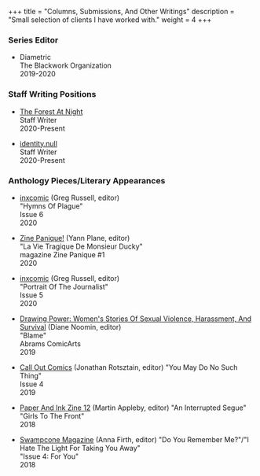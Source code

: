 +++
title = "Columns, Submissions, And Other Writings"
description = "Small selection of clients I have worked with."
weight = 4
+++
<!--
The following is a semi-complete list of companies and publications I have done illustration for, as well as relevant links.

If you are looking for an abbreviated history of my sequential art and comix work, [please refer to the Bibliography section](/catalogue/bibliography) for a list of appearances.

For a wide range of examples of my abilities in regards to sequential art, [please refer to the Sequential Art page](/sequential) in the navbar above; for illustration and fine art samples, please click on the "Illustration" link above, [or click here.](/illustration).

If you would like my illustrative talents on your next release, [please click here.](/contact)
-->
### Series Editor

*  Diametric   
   The Blackwork Organization   
   2019-2020

### Staff Writing Positions
<!--
* [Evening Of Light](http://www.eveningoflight.nl/)   
  Columnist/Interviewer   
  2020-Present   
-->
* [The Forest At Night](https://www.theforestatnight.com/)   
  Staff Writer   
  2020-Present   

* [identity.null](https://www.identitynullradio.com)   
  Staff Writer   
  2020-Present   

### Anthology Pieces/Literary Appearances

* [inxcomic](https://www.facebook.com/inxcomic) (Greg Russell, editor)   
   "Hymns Of Plague"   
   Issue 6   
   2020

* [Zine Panique!](https://zinepanique.bigcartel.com/product/magazine-zine-panique-1) (Yann Plane, editor)   
   "La Vie Tragique De Monsieur Ducky"   
   magazine Zine Panique #1   
   2020

* [inxcomic](https://www.facebook.com/inxcomic) (Greg Russell, editor)   
   "Portrait Of The Journalist"   
   Issue 5   
   2020

* [Drawing Power: Women's Stories Of Sexual Violence, Harassment, And Survival](https://www.goodreads.com/book/show/43908942-drawing-power) (Diane Noomin, editor)    
   "Blame"   
   Abrams ComicArts   
   2019

* [Call Out Comics](http://rotsztain.com/projects/call_out.html) (Jonathan Rotsztain, editor)
   "You May Do No Such Thing"   
   Issue 4   
   2019   

* [Paper And Ink Zine 12](https://www.paperandinkzine.co.uk/) (Martin Appleby, editor)
   "An Interrupted Segue"   
   "Girls To The Front"  
   2018

* [Swampcone Magazine](https://swampconemag.net/) (Anna Firth, editor)
   "Do You Remember Me?"/"I Hate The Light For Taking You Away"   
   "Issue 4: For You"  
   2018

